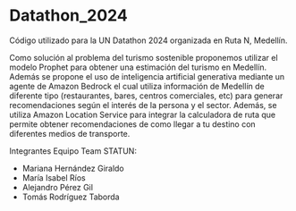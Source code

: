 # Datathon_2024

Código utilizado para la UN Datathon 2024 organizada en Ruta N, Medellín. 

Como solución al problema del turismo sostenible proponemos utilizar el modelo Prophet para obtener una estimación del turismo en Medellín. Además se propone el uso de inteligencia artificial generativa mediante un agente de Amazon Bedrock el cual utiliza información de Medellín de diferente tipo (restaurantes, bares, centros comerciales, etc) para generar recomendaciones según el interés de la persona y el sector. Además, se utiliza Amazon Location Service para integrar la calculadora de ruta que permite obtener recomendaciones de como llegar a tu destino con diferentes medios de transporte.


Integrantes Equipo Team STATUN:

- Mariana Hernández Giraldo
- María Isabel Ríos
- Alejandro Pérez Gil
- Tomás Rodríguez Taborda
